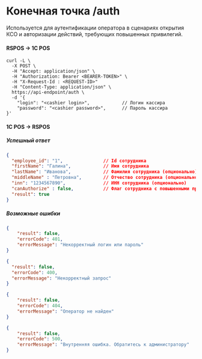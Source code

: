 # Конечная точка /auth

Используется для аутентификации оператора в сценариях открытия КСО и авторизации действий, требующих повышенных привилегий.

#### RSPOS -> 1C POS

```shell
curl -L \
  -X POST \
  -H "Accept: application/json" \
  -H "Authorization: Bearer <BEARER-TOKEN>" \
  -H "X-Request-Id : <REQUEST-ID>"
  -H "Content-Type: application/json" \
  https://api-endpoint/auth \
  -d '{
    "login": "<cashier login>",            // Логин кассира
    "password": "<cashier password>",      // Пароль кассира
}'
```

#### 1C POS -> RSPOS

##### Успешный ответ
```json lines
{
  "employee_id": "1",               // Id сотрудника
  "firstName": "Галина",            // Имя сотрудника
  "lastName": "Иванова",            // Фамилия сотрудника (опционально)
  "middleName" : "Петровна",        // Отчество сотрудника (опционально)
  "inn": "1234567890",              // ИНН сотрудника (опционально)
  "canAuthorize" : false,           // Флаг сотрудника с повышенными привилегиями (true для кассира с повышенными привилегиями)   
  "result": true
}
```

##### Возможные ошибки

```json lines
{
    "result": false,
    "errorCode": 401,
    "errorMessage": "Некорректный логин или пароль"
}
```

```json lines
{
  "result": false,
  "errorCode": 400,
  "errorMessage": "Некорректный запрос"
}
```

```json lines
{
    "result": false,
    "errorCode": 404,
    "errorMessage": "Оператор не найден"
}
```

```json lines
{
    "result": false,
    "errorCode": 500,
    "errorMessage": "Внутренняя ошибка. Обратитесь к администратору"
}
```
